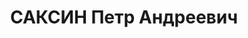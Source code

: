 ---
title: САКСИН Петр Андреевич
description: 'Род. в 1895, Свердловская обл., Нижнесалдинский р-н, п. Нижнесалдинского
  завода, русский. Проживал: г. Свердловск. Верх-Исетский завод, начальник динамного
  цеха.

  Арестован 14.08.1937. Приговор: 13.01.1938 – ВМН. Расстрелян 13.01.1938'
---